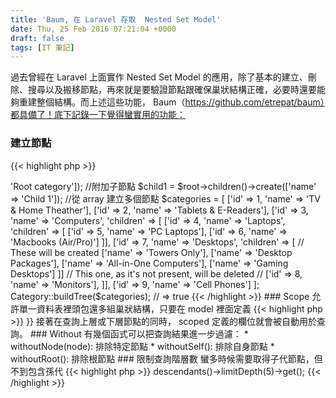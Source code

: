 ```yaml
---
title: 'Baum, 在 Laravel 存取  Nested Set Model'
date: Thu, 25 Feb 2016 07:21:04 +0000
draft: false
tags: [IT 筆記]
---
```


過去曾經在 Laravel 上面實作 Nested Set Model 的應用，除了基本的建立、刪除、搜尋以及搬移節點，再來就是要驗證節點跟確保巢狀結構正確，必要時還要能夠重建整個結構。而上述這些功能， Baum（https://github.com/etrepat/baum）都具備了！底下記錄一下覺得蠻實用的功能：

### 建立節點


{{< highlight php >}}
<?php
$root = Category::create(['name' => 'Root category']);

//附加子節點 $child1 = $root->children()->create(['name' => 'Child 1']);

//從 array 建立多個節點 $categories = [ ['id' => 1, 'name' => 'TV & Home Theather'], ['id' => 2, 'name' => 'Tablets & E-Readers'], ['id' => 3, 'name' => 'Computers', 'children' => [ ['id' => 4, 'name' => 'Laptops', 'children' => [ ['id' => 5, 'name' => 'PC Laptops'], ['id' => 6, 'name' => 'Macbooks (Air/Pro)'] ]], ['id' => 7, 'name' => 'Desktops', 'children' => [ // These will be created ['name' => 'Towers Only'], ['name' => 'Desktop Packages'], ['name' => 'All-in-One Computers'], ['name' => 'Gaming Desktops'] ]] // This one, as it's not present, will be deleted // ['id' => 8, 'name' => 'Monitors'], ]], ['id' => 9, 'name' => 'Cell Phones'] ];

Category::buildTree($categories);

// => true
{{< /highlight >}}


### Scope

允許單一資料表裡頭包還多組巢狀結構，只要在 model 裡面定義
{{< highlight php >}}
<?php
class Category extends Baum\Node { ... protected $scoped = array('company_id');

... }
{{< /highlight >}}
 接著在查詢上層或下層節點的同時， scoped 定義的欄位就會被自動用於查詢。

### Without

有幾個函式可以把查詢結果進一步過濾：

*   withoutNode(node): 排除特定節點
*   withoutSelf(): 排除自身節點
*   withoutRoot(): 排除根節點

### 限制查詢階層數

蠻多時候需要取得子代節點，但不到包含孫代
{{< highlight php >}}
<?php
$node->descendants()->limitDepth(5)->get();
{{< /highlight >}}
